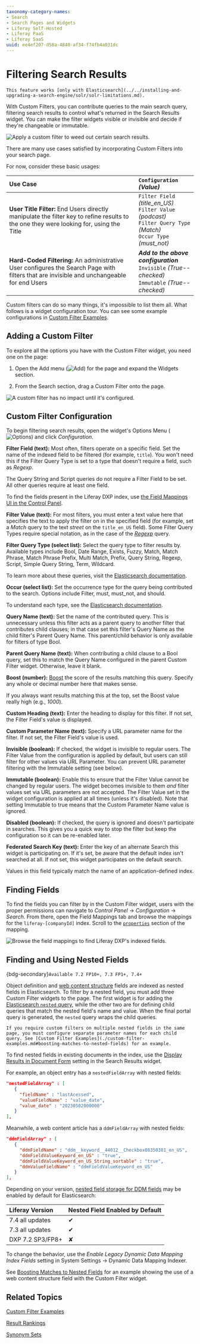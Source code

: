 ```yaml
---
taxonomy-category-names:
- Search
- Search Pages and Widgets
- Liferay Self-Hosted
- Liferay PaaS
- Liferay SaaS
uuid: ee4ef207-d58a-4840-af34-f74fb4a031dc
---
```

# Filtering Search Results

```{note}
This feature works [only with Elasticsearch](../../installing-and-upgrading-a-search-engine/solr/solr-limitations.md).
```

With Custom Filters, you can contribute queries to the main search query, filtering search results to control what's returned in the Search Results widget. You can make the filter widgets visible or invisible and decide if they're changeable or immutable.

![Apply a custom filter to weed out certain search results.](./filtering-search-results/images/03.png)

There are many use cases satisfied by incorporating Custom Filters into your search page.

For now, consider these basic usages:

| Use Case | `Configuration` _(Value)_ |
| :--- | :--- |
| **User Title Filter:** End Users directly manipulate the filter key to refine results to the one they were looking for, using the Title |`Filter Field` _(title\_en\_US)_ <br /> `Filter Value` _(podcast)_ <br /> `Filter Query Type` _(Match)_ <br /> `Occur Type` _(must_not)_|
| **Hard-Coded Filtering:** An administrative User configures the Search Page with filters that are invisible and unchangeable for end Users | **_Add to the above configuration_** <br /> `Invisible` _(True--checked)_ <br /> `Immutable` _(True--checked)_|

Custom filters can do so many things, it's impossible to list them all. What follows is a widget configuration tour. You can see some example configurations in [Custom Filter Examples](./custom-filter-examples.md).

## Adding a Custom Filter

To explore all the options you have with the Custom Filter widget, you need one on the page:

1. Open the Add menu (![Add](../../../images/icon-add-widget.png)) for the page and expand the Widgets section.

1. From the Search section, drag a Custom Filter onto the page.

![A custom filter has no impact until it's configured.](./filtering-search-results/images/01.png)

## Custom Filter Configuration

To begin filtering search results, open the widget's Options Menu (![Options](../../../images/icon-app-options.png)) and click _Configuration_.

**Filter Field (text):** Most often, filters operate on a specific field. Set the name of the indexed field to be filtered (for example, `title`). You won't need this if the Filter Query Type is set to a type that doesn't require a field, such as _Regexp_.

The Query String and Script queries do not require a Filter Field to be set.  All other queries require at least one field.
<!--Note: Multi Match and Simple Query String take an array of fields according to the Elasticsearch docs, but our config doesn't seem to support it. -->

To find the fields present in the Liferay DXP index, use [the Field Mappings UI in the Control Panel](#finding-fields).

**Filter Value (text):** For most filters, you must enter a text value here that specifies the text to apply the filter on in the specified field (for example, set a _Match_ query to the text _street_ on the `title_en_US` field). Some Filter Query Types require special notation, as in the case of the [_Regexp_](https://www.elastic.co/guide/en/elasticsearch/reference/8.8/query-dsl-regexp-query.html) query.

**Filter Query Type (select list):** Select the query type to filter results by. Available types include Bool, Date Range, Exists, Fuzzy, Match, Match Phrase, Match Phrase Prefix, Multi Match, Prefix, Query String, Regexp, Script, Simple Query String, Term, Wildcard.

To learn more about these queries, visit the [Elasticsearch documentation](https://www.elastic.co/guide/en/elasticsearch/reference/8.8/query-dsl.html).

**Occur (select list):** Set the occurrence type for the query being contributed to the search. Options include Filter, must, must_not, and should.

To understand each type, see the [Elasticsearch documentation](https://www.elastic.co/guide/en/elasticsearch/reference/8.8/query-dsl-bool-query.html).

**Query Name (text):** Set the name of the contributed query. This is unnecessary unless this filter acts as a parent query to another filter that contributes child clauses; in that case set this filter's Query Name as the child filter's Parent Query Name.  This parent/child behavior is only available for filters of type Bool.

**Parent Query Name (text):** When contributing a child clause to a Bool query, set this to match the Query Name configured in the parent Custom Filter widget. Otherwise, leave it blank.

**Boost (number):** [Boost](https://www.elastic.co/guide/en/elasticsearch/reference/8.8/query-dsl-term-query.html#term-field-params) the score of the results matching this query. Specify any whole or decimal number here that makes sense.

If you always want results matching this at the top, set the Boost value really high (e.g., _1000_).

**Custom Heading (text):** Enter the heading to display for this filter. If not set, the Filter Field's
value is displayed.

**Custom Parameter Name (text):** Specify a URL parameter name for the filter. If not set, the Filter Field's
value is used.

**Invisible (boolean):** If checked, the widget is invisible to regular users. The Filter Value from the configuration is applied by default, but users can still filter for other values via URL Parameter. You can prevent URL parameter filtering with the Immutable setting (see below).

**Immutable (boolean):** Enable this to ensure that the Filter Value cannot be changed by regular users. The widget becomes invisible to them _and_ filter values set via URL parameters are not accepted. The Filter Value set in the widget configuration is applied at all times (unless it's disabled). Note that setting Immutable to true means that the Custom Parameter Name value is ignored.

**Disabled (boolean):** If checked, the query is ignored and doesn't participate in searches. This gives you a quick way to stop the filter but keep the configuration so it can be re-enabled later.

**Federated Search Key (text):** Enter the key of an alternate Search this widget is participating on. If it's set, be aware that the default index isn't searched at all. If not set, this widget participates on the default search.

Values in this field typically match the name of an application-defined index.

## Finding Fields

To find the fields you can filter by in the Custom Filter widget, users with the proper permissions can navigate to _Control Panel_ &rarr; _Configuration_ &rarr; _Search_.  From there, open the Field Mappings tab and browse the mappings for the `liferay-[companyId]` index. Scroll to the [`properties`](https://www.elastic.co/guide/en/elasticsearch/reference/current/properties.html) section of the mapping.

![Browse the field mappings to find Liferay DXP's indexed fields.](./filtering-search-results/images/04.png)

## Finding and Using Nested Fields

{bdg-secondary}`Available 7.2 FP10+, 7.3 FP1+, 7.4+`

Object definition and [web content structure](../../../liferay-internals/reference/7-3-breaking-changes.md#dynamic-data-mapping-fields-in-elasticsearch-have-changed-to-a-nested-document) fields are indexed as nested fields in Elasticsearch. To filter by a nested field, you must add three Custom Filter widgets to the page. The first widget is for adding the [Elasticsearch `nested` query](https://www.elastic.co/guide/en/elasticsearch/reference/8.8/query-dsl-nested-query.html), while the other two are for defining child queries that match the nested field's name and value. When the final portal query is generated, the `nested` query wraps the child queries.

```{important}
If you require custom filters on multiple nested fields in the same page, you must configure separate parameter names for each child query. See [Custom Filter Examples](./custom-filter-examples.md#boosting-matches-to-nested-fields) for an example. 
```

To find nested fields in existing documents in the index, use the [Display Results in Document Form](../search-results/configuring-the-search-results-widget#inspecting-search-engine-documents) setting in the Search Results widget.

For example, an object entry has a `nestedFieldArray` with nested fields:

```json
"nestedFieldArray" : [
   {
     "fieldName" : "lastAcessed",
     "valueFieldName" : "value_date",
     "value_date" : "20230502000000"
   }
],
```

Meanwhile, a web content article has a `ddmFieldArray` with nested fields:

```json
"ddmFieldArray" : [
   {
     "ddmFieldName" : "ddm__keyword__44012__Checkbox08350381_en_US",
     "ddmFieldValueKeyword_en_US" : "true",
     "ddmFieldValueKeyword_en_US_String_sortable" : "true",
     "ddmValueFieldName" : "ddmFieldValueKeyword_en_US"
   }
],
```

Depending on your version, [nested field storage for DDM fields](../../../liferay-internals/reference/7-3-breaking-changes.md#dynamic-data-mapping-fields-in-elasticsearch-have-changed-to-a-nested-document) may be enabled by default for Elasticsearch:

| Liferay Version  | Nested Field Enabled by Default |
| :--------------- | :------- |
| 7.4 all updates  | &#10004; |
| 7.3 all updates  | &#10004; |
| DXP 7.2 SP3/FP8+ | &#10008; |

To change the behavior, use the _Enable Legacy Dynamic Data Mapping Index Fields_ setting in System Settings &rarr; Dynamic Data Mapping Indexer.

See [Boosting Matches to Nested Fields](custom-filter-examples.md#boosting-matches-to-nested-fields) for an example showing the use of a web content structure field with the Custom Filter widget.

## Related Topics

[Custom Filter Examples](./custom-filter-examples.md)

[Result Rankings](../../search-administration-and-tuning/result-rankings.md)

[Synonym Sets](../../search-administration-and-tuning/synonym-sets.md)
